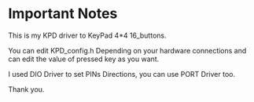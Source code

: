 # Important Notes

This is my KPD driver to KeyPad 4*4 16_buttons.

You can edit KPD_config.h Depending on your hardware connections and can edit the value of pressed key as you want.

I used DIO Driver to set PINs Directions, you can use PORT Driver too.

Thank you.

